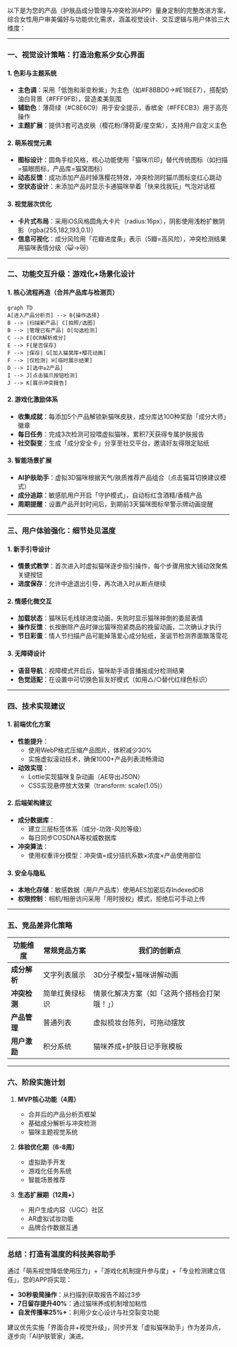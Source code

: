 以下是为您的产品（护肤品成分管理与冲突检测APP）量身定制的完整改进方案，综合女性用户审美偏好与功能优化需求，涵盖视觉设计、交互逻辑与用户体验三大维度：

---

### **一、视觉设计策略：打造治愈系少女心界面**
#### 1. **色彩与主题系统**
   - **主色调**：采用「低饱和渐变粉紫」为主色（如#F8BBD0→#E1BEE7），搭配奶油白背景（#FFF9FB），营造柔美氛围
   - **辅助色**：薄荷绿（#C8E6C9）用于安全提示，香槟金（#FFECB3）用于高亮操作
   - **主题扩展**：提供3套可选皮肤（樱花粉/薄荷夏/星空紫），支持用户自定义主色

#### 2. **萌系视觉元素**
   - **图标设计**：圆角手绘风格，核心功能使用「猫咪爪印」替代传统图标（如扫描=猫眼图标，产品库=猫窝图标）
   - **动态反馈**：成功添加产品时掉落樱花特效，冲突检测时猫爪图标变红心跳动
   - **空状态设计**：未添加产品时显示卡通猫咪举着「快来找我玩」气泡对话框

#### 3. **视觉层次优化**
   - **卡片式布局**：采用iOS风格圆角大卡片（radius:16px），阴影使用浅粉扩散阴影（rgba(255,182,193,0.1)）
   - **信息可视化**：成分风险用「花瓣进度条」表示（5瓣=高风险），冲突检测结果用猫咪表情分级（😺→😿）

---

### **二、功能交互升级：游戏化+场景化设计**
#### 1. **核心流程再造（合并产品库与检测页）**
   ```mermaid
   graph TD
   A[进入产品分析页] --> B{操作选择}
   B --> |扫描新产品| C[拍照/选图]
   B --> |管理已有产品| D[勾选检测]
   C --> E[OCR解析成分]
   E --> F{是否保存}
   F --> |保存| G[加入猫窝库+樱花动画]
   F --> |仅检测| H[临时展示结果]
   D --> I[选中≥2产品]
   I --> J[点击猫爪按钮检测]
   J --> K[展示冲突报告]
   ```

#### 2. **游戏化激励体系**
   - **收集成就**：每添加5个产品解锁新猫咪皮肤，成分库达100种奖励「成分大师」徽章
   - **每日任务**：完成3次检测可投喂虚拟猫咪，累积7天获得专属护肤报告
   - **社交裂变**：生成「成分安全卡」分享至社交平台，邀请好友得限定贴纸

#### 3. **智能场景扩展**
   - **AI护肤助手**：虚拟3D猫咪根据天气/肤质推荐产品组合（点击猫耳切换建议模式）
   - **成分追踪**：敏感肌用户开启「守护模式」，自动标红含酒精/香精产品
   - **周期提醒**：设置产品开封时间后，到期前3天猫咪图标举警示牌动画提醒

---

### **三、用户体验强化：细节处见温度**
#### 1. **新手引导设计**
   - **情景式教学**：首次进入时虚拟猫咪逐步指引操作，每个步骤用放大镜动效聚焦关键按钮
   - **进度保存**：允许中途退出引导，再次进入时从断点继续

#### 2. **情感化微交互**
   - **加载状态**：猫咪玩毛线球进度动画，失败时显示猫咪摔倒的委屈表情
   - **操作反馈**：长按删除产品时弹出猫咪抱紧商品的挽留动画，二次确认才执行
   - **节日彩蛋**：情人节扫描产品可能掉落爱心成分贴纸，圣诞节检测界面飘落雪花

#### 3. **无障碍设计**
   - **语音导航**：视障模式开启后，猫咪助手语音播报成分检测结果
   - **色觉适配**：在设置中可切换色盲友好模式（如用△/○替代红绿色标识）

---

### **四、技术实现建议**
#### 1. **前端优化方案**
   - **性能提升**：
     - 使用WebP格式压缩产品图片，体积减少30%
     - 实施虚拟滚动技术，确保1000+产品列表流畅滑动
   - **动效实现**：
     - Lottie实现猫咪复杂动画（AE导出JSON）
     - CSS实现悬停放大效果（transform: scale(1.05)）

#### 2. **后端架构建议**
   - **成分数据库**：
     - 建立三层标签体系（成分-功效-风险等级）
     - 每日同步COSDNA等权威数据库
   - **冲突算法**：
     - 使用权重评分模型：冲突值=成分拮抗系数×浓度×产品使用部位

#### 3. **安全与隐私**
   - **本地化存储**：敏感数据（用户产品库）使用AES加密后存IndexedDB
   - **权限控制**：相机/相册访问采用「用时授权」模式，拒绝后可手动上传

---

### **五、竞品差异化策略**
| 功能维度       | 常规竞品方案              | 我们的创新点                     |
|----------------|---------------------------|----------------------------------|
| **成分解析**   | 文字列表展示              | 3D分子模型+猫咪讲解动画          |
| **冲突检测**   | 简单红黄绿标识            | 情景化解决方案（如「这两个搭档会打架哦！」） |
| **产品管理**   | 普通列表                  | 虚拟梳妆台陈列，可拖动摆放        |
| **用户激励**   | 积分系统                  | 猫咪养成+护肤日记手账模板         |

---

### **六、阶段实施计划**
1. **MVP核心功能（4周）**
   - 合并后的产品分析页框架
   - 基础成分解析与冲突检测
   - 猫咪主题视觉系统

2. **体验优化期（6-8周）**
   - 虚拟助手开发
   - 游戏化任务系统
   - 智能场景推荐

3. **生态扩展期（12周+）**
   - 用户生成内容（UGC）社区
   - AR虚拟试妆功能
   - 品牌合作数据互通

---

### **总结：打造有温度的科技美容助手**
通过「萌系视觉降低使用压力」+「游戏化机制提升参与度」+「专业检测建立信任」，您的APP将实现：
- **30秒极简操作**：从扫描到获取报告不超过3步
- **7日留存提升40%**：通过猫咪养成机制增加粘性
- **自发传播率25%+**：利用少女心设计与社交裂变功能

建议优先实施「界面合并+视觉升级」，同步开发「虚拟猫咪助手」作为差异点，逐步向「AI护肤管家」演进。